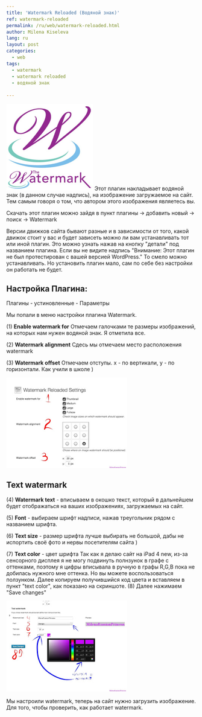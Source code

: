 ```yaml
---
title: 'Watermark Reloaded (Водяной знак)'
ref: watermark-reloaded
permalink: /ru/web/watermark-reloaded.html
author: Milena Kiseleva
lang: ru
layout: post
categories:
  - web
tags:
  - watermark
  - watermark reloaded
  - водяной знак

---
```


![thumb](/images/milena/watermark-reloaded.jpg)
Этот плагин накладывает водяной знак (в данном случае надпись), на изображение загружаемое на сайт. Тем самым говоря о том, что автором этого изображения являетесь вы.



Скачать этот плагин можно зайдя в пункт плагины -> добавить новый -> поиск -> Watermark

Версии движков сайта бывают разные и в зависимости от того, какой движок стоит у вас и будет зависеть можно ли вам устанавливать тот или иной плагин. Это можно узнать нажав на кнопку "детали" под названием плагина. Если вы не видите надпись "Внимание: Этот плагин не был протестирован с вашей версией WordPress." То смело можно устанавливать. Но установить плагин мало, сам по себе без настройки он работать не будет.

## Настройка Плагина:

Плагины - устиновленные - Параметры

Мы попали в меню настройки плагина Watermark.

(1) **Enable watermark for**
Отмечаем галочками те размеры изображений, на которых нам нужен водяной знак. Я отметила все.

(2) **Watermark alignment**
Сдесь мы отмечаем место расположения watermark

(3) **Watermark  offset** 
Отмечаем отступы. x - по вертикали, y - по горизонтали. Как учили в школе )


![](/images/milena/watermark-reloaded-1.jpg)


## Text watermark

(4) **Watermark text** - вписываем в окошко текст, который в дальнейшем будет отображаться на ваших изображениях, загружаемых на сайт.

(5) **Font** - выбираем шрифт надписи, нажав треугольник рядом с названием шрифта.

(6) **Text size** - размер шрифта лучше выбирать не большой, дабы не испортить своё фото и нервы посетителям сайта )

(7) **Text color** - цвет шрифта
Так как я делаю сайт на iPad 4 new, из-за сенсорного дисплея я не могу подвинуть полнзунок в графе с оттенками, поэтому я цифры вписывала в ручную в графы R,G,B пока не добилась нужного мне оттенка. Но вы можете воспользоваться ползунком. Далее копируем получившийся код цвета и вставляем в пункт "text color", как показано на скриншоте.
(8) Далее нажимаем "Save changes"

![](/images/milena/watermark-reloaded-2.jpg)


Мы настроили watermark, теперь на сайт нужно загрузить изображение. Для того, чтобы проверить, как работает watermark.
